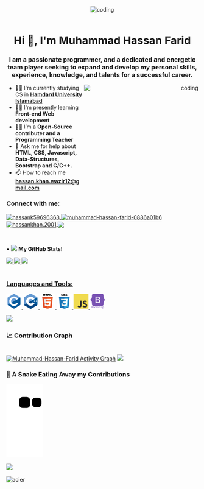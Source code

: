 <div align="center">
<img alt="coding" width="1000" height="450" src="https://r7q6w9z6.rocketcdn.me/career/wp-content/uploads/2020/03/full-stack-development.gif">
</div> <br>

<h1 align="center">Hi 👋, I'm Muhammad Hassan Farid </h1>
<h3 align="center">I am a passionate programmer, and a dedicated and energetic team player seeking to expand and develop my personal skills, experience, knowledge, and talents for a successful career.</h3>

<div align="right">
<img alt="coding" align="right" height="260" width="300"  src="https://cdn.dribbble.com/users/1162077/screenshots/3848914/programmer.gif">
</div>


- 👨‍🎓 I'm currently studying CS in **<a href="https://www.hamdard.edu.pk/">Hamdard University Islamabad**</a>
- 👨‍💻 I'm presently learning **Front-end Web development**
- 👨‍🏫 I’m a **Open-Source contributer and a Programming Teacher**
- 💬 Ask me for help about **HTML, CSS, Javascript, Data-Structures, Bootstrap and C/C++.**
- 📫 How to reach me **hassan.khan.wazir12@gmail.com**
</div>

<h3 align="left">Connect with me:</h3>
<p align="left"> 
<a href="https://twitter.com/hassank59696363" target="blank">
  <img align="center" src="https://raw.githubusercontent.com/rahuldkjain/github-profile-readme-generator/master/src/images/icons/Social/twitter.svg" alt="hassank59696363" height="30" width="40" />
</a>
<a href="https://linkedin.com/in/muhammad-hassan-farid-0886a01b6" target="blank">
  <img align="center" src="https://raw.githubusercontent.com/rahuldkjain/github-profile-readme-generator/master/src/images/icons/Social/linked-in-alt.svg" alt="muhammad-hassan-farid-0886a01b6" height="30" width="40" />
 </a>
<a href="https://instagram.com/hassankhan.2001" target="blank">
 <img align="center" src="https://raw.githubusercontent.com/rahuldkjain/github-profile-readme-generator/master/src/images/icons/Social/instagram.svg" alt="hassankhan.2001" height="30" width="40" />
 </a>
<a href="http://www.hassanfarid.com/" target="_blank"> 
  <img width="40" align="center" src="https://user-images.githubusercontent.com/87219816/170118695-dbda0e7b-11b1-4b06-a246-23abb6e08ea4.png" /> 
 </a>
</p>

<br>

<!--Github stats!-->
  <p>
  • <img src="github-stats.gif" width="20">  <b>  My GitHub Stats! </b> 
  </p> 

<div>
  <a href="https://github.com/Muhammad-Hassan-Farid">
  <img height="150em" src="https://github-readme-stats.vercel.app/api?username=Muhammad-Hassan-Farid&show_icons=true&theme=dracula&include_all_commits=true&count_private=true"/>
  <img height="150em" src="https://github-readme-stats.vercel.app/api/top-langs/?username=Muhammad-Hassan-Farid&layout=compact&langs_count=7&theme=dracula"/>
  <img src="https://readme-typing-svg.herokuapp.com?font=Open+Sans&color=F77676&width=500&lines=These+are+my+GitHub+stats..">
</div> 
  
 <br>

<h3 align="left">Languages and Tools:</h3>
  
<p align="left"> 
<a href="https://www.cprogramming.com/" target="_blank" rel="noreferrer"> <img src="https://raw.githubusercontent.com/devicons/devicon/master/icons/c/c-original.svg" alt="c" width="40" height="40"/> 
</a> 
<a href="https://www.w3schools.com/cpp/" target="_blank" rel="noreferrer">
<img src="https://raw.githubusercontent.com/devicons/devicon/master/icons/cplusplus/cplusplus-original.svg" alt="cplusplus" width="40" height="40"/> 
</a>
<a href="https://www.w3.org/html/" target="_blank" rel="noreferrer">
<img src="https://raw.githubusercontent.com/devicons/devicon/master/icons/html5/html5-original-wordmark.svg" alt="html5" width="40" height="40"/> 
</a> 
<a href="https://www.w3schools.com/css/" target="_blank" rel="noreferrer"> 
<img src="https://raw.githubusercontent.com/devicons/devicon/master/icons/css3/css3-original-wordmark.svg" alt="css3" width="40" height="40"/> 
</a> 
<a href="https://developer.mozilla.org/en-US/docs/Web/JavaScript" target="_blank" rel="noreferrer"> 
<img src="https://raw.githubusercontent.com/devicons/devicon/master/icons/javascript/javascript-original.svg" alt="javascript" width="40" height="40"/> 
</a>
<a href="https://getbootstrap.com" target="_blank" rel="noreferrer"> 
<img src="https://raw.githubusercontent.com/devicons/devicon/master/icons/bootstrap/bootstrap-plain-wordmark.svg" alt="bootstrap" width="40" height="40"/>
</a>
</p>

<img src="https://readme-typing-svg.herokuapp.com?font=Open+Sans&color=F0E68C&width=500&lines=These+are+the+tools+that+I+am+working+with..">
  
 <!--Contribution Graph Section!-->
### 📈 Contribution Graph
 
 <br/>
<a href="https://github.com/Muhammad-Hassan-Farid"><img alt="Muhammad-Hassan-Farid Activity Graph" src="https://activity-graph.herokuapp.com/graph?username=Muhammad-Hassan-Farid&bg_color=0D1117&color=5BCDEC&line=5BCDEC&point=FFFFFF&hide_border=true" /></a>

<img src="https://readme-typing-svg.herokuapp.com?font=Open+Sans&color0000FF&width=500&lines=This+is+my+contribution+graph..">
  
<!--Snake Animation!-->
### 🐍 A Snake Eating Away my Contributions
![snake gif](https://github.com/Muhammad-Hassan-Farid/Muhammad-Hassan-Farid/blob/output/github-contribution-grid-snake.svg)


<img src="https://readme-typing-svg.herokuapp.com?font=Open+Sans&color=27e650c4&width=500&lines=Thanks+For+Visiting+my+Profile..">
    

<!--Profile view counter API!-->
<p align="left">
  <img src="https://gpvc.arturio.dev/Muhammad-Hassan-Farid" alt="acier" />
</p>
